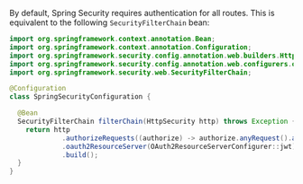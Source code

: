 By default, Spring Security requires authentication for all routes. This is equivalent to the following `SecurityFilterChain` bean:

```java
import org.springframework.context.annotation.Bean;
import org.springframework.context.annotation.Configuration;
import org.springframework.security.config.annotation.web.builders.HttpSecurity;
import org.springframework.security.config.annotation.web.configurers.oauth2.server.resource.OAuth2ResourceServerConfigurer;
import org.springframework.security.web.SecurityFilterChain;

@Configuration
class SpringSecurityConfiguration {

  @Bean
  SecurityFilterChain filterChain(HttpSecurity http) throws Exception {
    return http
             .authorizeRequests((authorize) -> authorize.anyRequest().authenticated()) // All requests require authentication
             .oauth2ResourceServer(OAuth2ResourceServerConfigurer::jwt) // validates access tokens as JWTs
             .build();
  }
}
```
